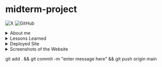 # midterm-project

![X](https://img.shields.io/badge/X-%23000000.svg?style=for-the-badge&logo=X&logoColor=white)
![GitHub](https://img.shields.io/badge/github-%23121011.svg?style=for-the-badge&logo=github&logoColor=white)

<details close>
<summary>About me</summary>
<li> <a href="twitter.com/DGaberstein" rel="nofollow">Twitter @DGaberstein</a> :shipit:</li>
</details>

<details close>
<summary>Lessons Learned</summary>

</details>

<details close>
<summary>Deployed Site</summary>
<li> <a href="https://project-midterm.netlify.app" rel="nofollow">Netlify</a> :sunglasses:</li>
</details>

<details close>
<summary>Screenshots of the Website</summary>
<img src="https://myoctocat.com/assets/images/base-octocat.svg" style="width: 250px; height: 300px;">
</details>


git add . && git commit -m "enter message here" && git push origin main